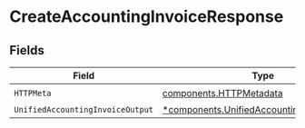 # CreateAccountingInvoiceResponse


## Fields

| Field                                                                                                   | Type                                                                                                    | Required                                                                                                | Description                                                                                             |
| ------------------------------------------------------------------------------------------------------- | ------------------------------------------------------------------------------------------------------- | ------------------------------------------------------------------------------------------------------- | ------------------------------------------------------------------------------------------------------- |
| `HTTPMeta`                                                                                              | [components.HTTPMetadata](../../models/components/httpmetadata.md)                                      | :heavy_check_mark:                                                                                      | N/A                                                                                                     |
| `UnifiedAccountingInvoiceOutput`                                                                        | [*components.UnifiedAccountingInvoiceOutput](../../models/components/unifiedaccountinginvoiceoutput.md) | :heavy_minus_sign:                                                                                      | N/A                                                                                                     |